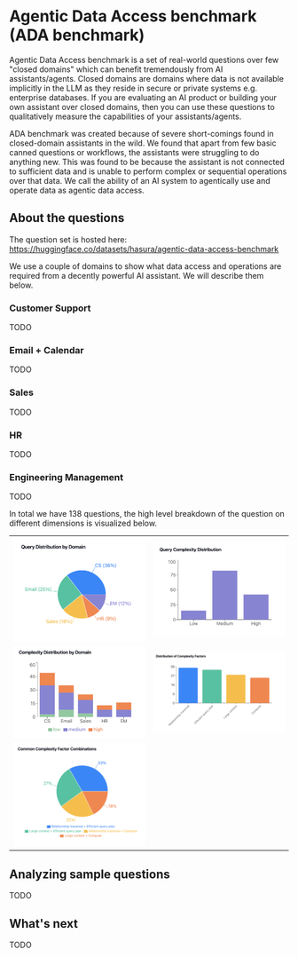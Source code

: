 # Agentic Data Access benchmark (ADA benchmark)

Agentic Data Access benchmark is a set of real-world questions over few "closed domains" which can benefit tremendously from AI assistants/agents.
Closed domains are domains where data is not available implicitly in the LLM as they reside in secure or private systems e.g. enterprise databases.
If you are evaluating an AI product or building your own assistant over closed domains, then you can use these questions to qualitatively measure the capabilities of your assistants/agents.

ADA benchmark was created because of severe short-comings found in closed-domain assistants in the wild. We found that apart from few basic canned questions or workflows,
the assistants were struggling to do anything new. This was found to be because the assistant is not connected 
to sufficient data and is unable to perform complex or sequential operations over that data. We call the ability of an AI system to agentically use and operate data as agentic data access.


## About the questions

The question set is hosted here: https://huggingface.co/datasets/hasura/agentic-data-access-benchmark

We use a couple of domains to show what data access and operations are required from a decently powerful AI assistant. We will describe them below.

### Customer Support

TODO

### Email + Calendar

TODO

### Sales

TODO

### HR

TODO

### Engineering Management

TODO

In total we have 138 questions, the high level breakdown of the question on different dimensions is visualized below.

<table>
  <tr>
    <td><img src="./query_distribution_by_domain.png" alt="Question distribution by domain" width="400"></td>
    <td><img src="./query_complexity_distribution.png" alt="Question distribution by complexity" width="400"></td>
  </tr>
  <tr>
    <td><img src="./complexity_distribution_by_domain.png" alt="Complexity distribution by domain" width="400"></td>
    <td><img src="./distribution_complexity_factors.png" alt="Distribution of complexity factors" width="400"></td>
  </tr>
  <td><img src="./common_complexity_factor_combinations.png" alt="Common complexity combinations" width="400"></td>
</table>

## Analyzing sample questions

TODO


## What's next

TODO
